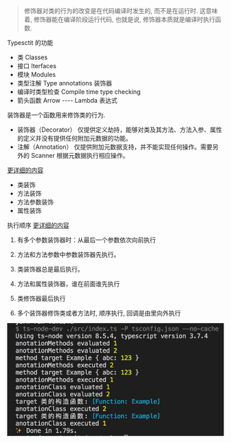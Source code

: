 > 修饰器对类的行为的改变是在代码编译时发生的, 而不是在运行时. 这意味着, 修饰器能在编译阶段运行代码, 也就是说, 修饰器本质就是编译时执行函数.

Typesctit 的功能

- 类 Classes
- 接口 Iterfaces
- 模块 Modules
- 类型注解 Type annotations 装饰器
- 编译时类型检查 Compile time type checking
- 箭头函数 Arrow ---- Lambda 表达式

装饰器是一个函数用来修饰类的行为.

- 装饰器（Decorator） 仅提供定义劫持，能够对类及其方法、方法入参、属性的定义并没有提供任何附加元数据的功能。
- 注解（Annotation） 仅提供附加元数据支持，并不能实现任何操作。需要另外的 Scanner 根据元数据执行相应操作。

[更详细的内容](https://www.jianshu.com/p/e280d916495b)

- 类装饰
- 方法装饰
- 方法参数装饰
- 属性装饰

执行顺序 [更详细的内容](https://www.cnblogs.com/winfred/p/8216650.html)

1. 有多个参数装饰器时：从最后一个参数依次向前执行

2. 方法和方法参数中参数装饰器先执行。

3. 类装饰器总是最后执行。

4. 方法和属性装饰器，谁在前面谁先执行

5. 类修饰器最后执行

6. 多个装饰器修饰类或者方法时, 顺序执行, 回调是由里向外执行

![Alt text](/09/ts-decorate/result.png)
